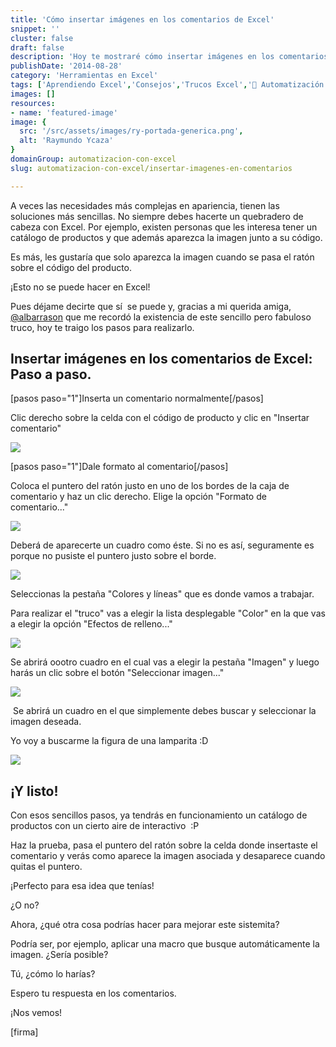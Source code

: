```yaml
---
title: 'Cómo insertar imágenes en los comentarios de Excel'
snippet: ''
cluster: false
draft: false 
description: 'Hoy te mostraré cómo insertar imágenes en los comentarios de Excel. Gracias a mi querida amiga, @albarrason que me recordó la existencia de este sencillo pero fabuloso truco'
publishDate: '2014-08-28'
category: 'Herramientas en Excel'
tags: ['Aprendiendo Excel','Consejos','Trucos Excel','🤖 Automatización con Excel']
images: []
resources: 
- name: 'featured-image'
image: {
  src: '/src/assets/images/ry-portada-generica.png',
  alt: 'Raymundo Ycaza'
}
domainGroup: automatizacion-con-excel
slug: automatizacion-con-excel/insertar-imagenes-en-comentarios

---
```


A veces las necesidades más complejas en apariencia, tienen las soluciones más sencillas. No siempre debes hacerte un quebradero de cabeza con Excel. Por ejemplo, existen personas que les interesa tener un catálogo de productos y que además aparezca la imagen junto a su código.

Es más, les gustaría que solo aparezca la imagen cuando se pasa el ratón sobre el código del producto.

¡Esto no se puede hacer en Excel!

Pues déjame decirte que sí  se puede y, gracias a mi querida amiga, [@albarrason](https://twitter.com/albarrason?lang=es "Sonia Albarracín") que me recordó la existencia de este sencillo pero fabuloso truco, hoy te traigo los pasos para realizarlo.

## Insertar imágenes en los comentarios de Excel: Paso a paso.

\[pasos paso="1"\]Inserta un comentario normalmente\[/pasos\]

Clic derecho sobre la celda con el código de producto y clic en "Insertar comentario"

![](/src/assets/images/2023/img_54000cf117095.png)

\[pasos paso="1"\]Dale formato al comentario\[/pasos\]

Coloca el puntero del ratón justo en uno de los bordes de la caja de comentario y haz un clic derecho. Elige la opción "Formato de comentario..."

![](/src/assets/images/2023/img_54000dc9c5fdc.png)

Deberá de aparecerte un cuadro como éste. Si no es así, seguramente es porque no pusiste el puntero justo sobre el borde.

![](/src/assets/images/2023/img_54000e0d24cfa.png)

Seleccionas la pestaña "Colores y líneas" que es donde vamos a trabajar.

Para realizar el "truco" vas a elegir la lista desplegable "Color" en la que vas a elegir la opción "Efectos de relleno..."

![](/src/assets/images/2023/img_54000e6ae8d90.png)

Se abrirá oootro cuadro en el cual vas a elegir la pestaña "Imagen" y luego harás un clic sobre el botón "Seleccionar imagen..."

![](/src/assets/images/2023/img_54000e9ce2fce.png)

 Se abrirá un cuadro en el que simplemente debes buscar y seleccionar la imagen deseada.

Yo voy a buscarme la figura de una lamparita :D

![](/src/assets/images/2023/img_54000f913a869.png)

## ¡Y listo!

Con esos sencillos pasos, ya tendrás en funcionamiento un catálogo de productos con un cierto aire de interactivo  :P

Haz la prueba, pasa el puntero del ratón sobre la celda donde insertaste el comentario y verás como aparece la imagen asociada y desaparece cuando quitas el puntero.

¡Perfecto para esa idea que tenías!

¿O no?

Ahora, ¿qué otra cosa podrías hacer para mejorar este sistemita?

Podría ser, por ejemplo, aplicar una macro que busque automáticamente la imagen. ¿Sería posible?

Tú, ¿cómo lo harías?

Espero tu respuesta en los comentarios.

¡Nos vemos!

\[firma\]
